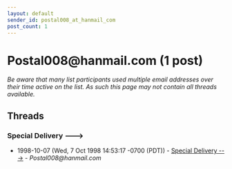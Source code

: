 ```yaml
---
layout: default
sender_id: postal008_at_hanmail_com
post_count: 1
---
```


# Postal008<span>@</span>hanmail.com (1 post)

_Be aware that many list participants used multiple email addresses over their time active on the list. As such this page may not contain all threads available._

## Threads

### Special Delivery --->
+ 1998-10-07 (Wed, 7 Oct 1998 14:53:17 -0700 (PDT)) - [Special Delivery --->](/archive/1998/10/3f70c3fb43efde690792a25c1d61113fcf0aad5cd5707ff9fbec57cf683ade68) - _Postal008@hanmail.com_

